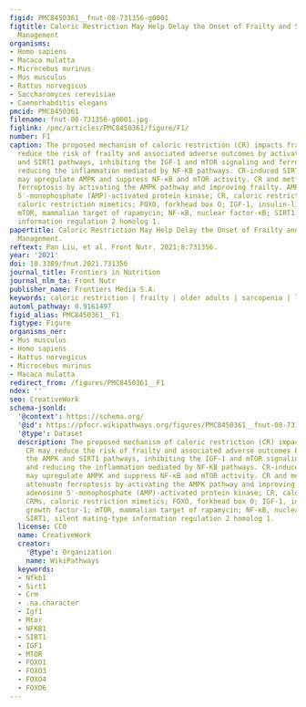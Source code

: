 ```yaml
---
figid: PMC8450361__fnut-08-731356-g0001
figtitle: Caloric Restriction May Help Delay the Onset of Frailty and Support Frailty
  Management
organisms:
- Homo sapiens
- Macaca mulatta
- Microcebus murinus
- Mus musculus
- Rattus norvegicus
- Saccharomyces cerevisiae
- Caenorhabditis elegans
pmcid: PMC8450361
filename: fnut-08-731356-g0001.jpg
figlink: /pmc/articles/PMC8450361/figure/F1/
number: F1
caption: The proposed mechanism of caloric restriction (CR) impacts frailty. CR may
  reduce the risk of frailty and associated adverse outcomes by activating the AMPK
  and SIRT1 pathways, inhibiting the IGF-1 and mTOR signaling and ferroptosis, and
  reducing the inflammation mediated by NF-KB pathways. CR-induced SIRT1 activation
  may upregulate AMPK and suppress NF-κB and mTOR activity. CR and metformin may attenuate
  ferroptosis by activating the AMPK pathway and improving frailty. AMPK, adenosine
  5′-monophosphate (AMP)-activated protein kinase; CR, caloric restriction; CRMs,
  caloric restriction mimetics; FOXO, forkhead box O; IGF-1, insulin-like growth factor-1;
  mTOR, mammalian target of rapamycin; NF-κB, nuclear factor-κB; SIRT1, silent mating-type
  information regulation 2 homolog 1.
papertitle: Caloric Restriction May Help Delay the Onset of Frailty and Support Frailty
  Management.
reftext: Pan Liu, et al. Front Nutr. 2021;8:731356.
year: '2021'
doi: 10.3389/fnut.2021.731356
journal_title: Frontiers in Nutrition
journal_nlm_ta: Front Nutr
publisher_name: Frontiers Media S.A.
keywords: caloric restriction | frailty | older adults | sarcopenia | lifespan
automl_pathway: 0.9161497
figid_alias: PMC8450361__F1
figtype: Figure
organisms_ner:
- Mus musculus
- Homo sapiens
- Rattus norvegicus
- Microcebus murinus
- Macaca mulatta
redirect_from: /figures/PMC8450361__F1
ndex: ''
seo: CreativeWork
schema-jsonld:
  '@context': https://schema.org/
  '@id': https://pfocr.wikipathways.org/figures/PMC8450361__fnut-08-731356-g0001.html
  '@type': Dataset
  description: The proposed mechanism of caloric restriction (CR) impacts frailty.
    CR may reduce the risk of frailty and associated adverse outcomes by activating
    the AMPK and SIRT1 pathways, inhibiting the IGF-1 and mTOR signaling and ferroptosis,
    and reducing the inflammation mediated by NF-KB pathways. CR-induced SIRT1 activation
    may upregulate AMPK and suppress NF-κB and mTOR activity. CR and metformin may
    attenuate ferroptosis by activating the AMPK pathway and improving frailty. AMPK,
    adenosine 5′-monophosphate (AMP)-activated protein kinase; CR, caloric restriction;
    CRMs, caloric restriction mimetics; FOXO, forkhead box O; IGF-1, insulin-like
    growth factor-1; mTOR, mammalian target of rapamycin; NF-κB, nuclear factor-κB;
    SIRT1, silent mating-type information regulation 2 homolog 1.
  license: CC0
  name: CreativeWork
  creator:
    '@type': Organization
    name: WikiPathways
  keywords:
  - Nfkb1
  - Sirt1
  - Crm
  - .na.character
  - Igf1
  - Mtor
  - NFKB1
  - SIRT1
  - IGF1
  - MTOR
  - FOXO1
  - FOXO3
  - FOXO4
  - FOXO6
---
```

